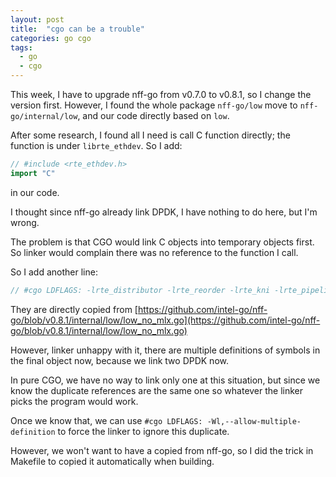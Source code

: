 ```yaml
---
layout: post
title:  "cgo can be a trouble"
categories: go cgo
tags:
  - go
  - cgo
---
```


This week, I have to upgrade nff-go from v0.7.0 to v0.8.1, so I change the version first. However, I found the whole package `nff-go/low` move to `nff-go/internal/low`, and our code directly based on `low`.

After some research, I found all I need is call C function directly; the function is under `librte_ethdev`. So I add:

```go
// #include <rte_ethdev.h>
import "C"
```

in our code.

I thought since nff-go already link DPDK, I have nothing to do here, but I'm wrong.

The problem is that CGO would link C objects into temporary objects first. So linker would complain there was no reference to the function I call.

So I add another line:

```go
// #cgo LDFLAGS: -lrte_distributor -lrte_reorder -lrte_kni -lrte_pipeline -lrte_table -lrte_port -lrte_timer -lrte_jobstats -lrte_lpm -lrte_power -lrte_acl -lrte_meter -lrte_sched -lrte_vhost -lrte_ip_frag -lrte_cfgfile -Wl,--whole-archive -Wl,--start-group -lrte_kvargs -lrte_mbuf -lrte_hash -lrte_ethdev -lrte_mempool -lrte_ring -lrte_mempool_ring -lrte_eal -lrte_cmdline -lrte_net -lrte_bus_pci -lrte_pci -lrte_bus_vdev -lrte_timer -lrte_pmd_bond -lrte_pmd_vmxnet3_uio -lrte_pmd_virtio -lrte_pmd_cxgbe -lrte_pmd_enic -lrte_pmd_i40e -lrte_pmd_fm10k -lrte_pmd_ixgbe -lrte_pmd_e1000 -lrte_pmd_ena -lrte_pmd_ring -lrte_pmd_af_packet -lrte_pmd_null -Wl,--end-group -Wl,--no-whole-archive -lrt -lm -ldl -lnuma
```

They are directly copied from [https://github.com/intel-go/nff-go/blob/v0.8.1/internal/low/low_no_mlx.go](https://github.com/intel-go/nff-go/blob/v0.8.1/internal/low/low_no_mlx.go)

However, linker unhappy with it, there are multiple definitions of symbols in the final object now, because we link two DPDK now.

In pure CGO, we have no way to link only one at this situation, but since we know the duplicate references are the same one so whatever the linker picks the program would work.

Once we know that, we can use `#cgo LDFLAGS: -Wl,--allow-multiple-definition` to force the linker to ignore this duplicate.

However, we won't want to have a copied from nff-go, so I did the trick in Makefile to copied it automatically when building.<Paste>
